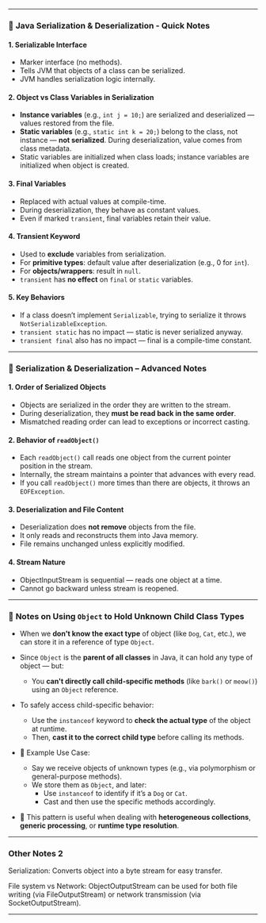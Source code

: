 
---

### 🔹 **Java Serialization & Deserialization - Quick Notes**

#### **1. Serializable Interface**
- Marker interface (no methods).
- Tells JVM that objects of a class can be serialized.
- JVM handles serialization logic internally.

#### **2. Object vs Class Variables in Serialization**
- **Instance variables** (e.g., `int j = 10;`) are serialized and deserialized — values restored from the file.
- **Static variables** (e.g., `static int k = 20;`) belong to the class, not instance — **not serialized**. During deserialization, value comes from class metadata.
- Static variables are initialized when class loads; instance variables are initialized when object is created.

#### **3. Final Variables**
- Replaced with actual values at compile-time.
- During deserialization, they behave as constant values.
- Even if marked `transient`, final variables retain their value.

#### **4. Transient Keyword**
- Used to **exclude** variables from serialization.
- For **primitive types**: default value after deserialization (e.g., 0 for `int`).
- For **objects/wrappers**: result in `null`.
- `transient` has **no effect** on `final` or `static` variables.

#### **5. Key Behaviors**
- If a class doesn’t implement `Serializable`, trying to serialize it throws `NotSerializableException`.
- `transient static` has no impact — static is never serialized anyway.
- `transient final` also has no impact — final is a compile-time constant.
---

### 🔹 **Serialization & Deserialization – Advanced Notes**

#### **1. Order of Serialized Objects**
- Objects are serialized in the order they are written to the stream.
- During deserialization, they **must be read back in the same order**.
- Mismatched reading order can lead to exceptions or incorrect casting.

#### **2. Behavior of `readObject()`**
- Each `readObject()` call reads one object from the current pointer position in the stream.
- Internally, the stream maintains a pointer that advances with every read.
- If you call `readObject()` more times than there are objects, it throws an `EOFException`.

#### **3. Deserialization and File Content**
- Deserialization does **not remove** objects from the file.
- It only reads and reconstructs them into Java memory.
- File remains unchanged unless explicitly modified.

#### **4. Stream Nature**
- ObjectInputStream is sequential — reads one object at a time.
- Cannot go backward unless stream is reopened.


---

### 📝 **Notes on Using `Object` to Hold Unknown Child Class Types**

- When we **don't know the exact type** of object (like `Dog`, `Cat`, etc.), we can store it in a reference of type `Object`.

- Since `Object` is the **parent of all classes** in Java, it can hold any type of object — but:
    - You **can't directly call child-specific methods** (like `bark()` or `meow()`) using an `Object` reference.

- To safely access child-specific behavior:
    - Use the `instanceof` keyword to **check the actual type** of the object at runtime.
    - Then, **cast it to the correct child type** before calling its methods.

- 🔁 Example Use Case:
    - Say we receive objects of unknown types (e.g., via polymorphism or general-purpose methods).
    - We store them as `Object`, and later:
        - Use `instanceof` to identify if it’s a `Dog` or `Cat`.
        - Cast and then use the specific methods accordingly.

- 🧠 This pattern is useful when dealing with **heterogeneous collections**, **generic processing**, or **runtime type resolution**.

---

### Other Notes 2 
Serialization: Converts object into a byte stream for easy transfer.

File system vs Network: ObjectOutputStream can be used for both file writing (via FileOutputStream) or network transmission (via SocketOutputStream).

----
